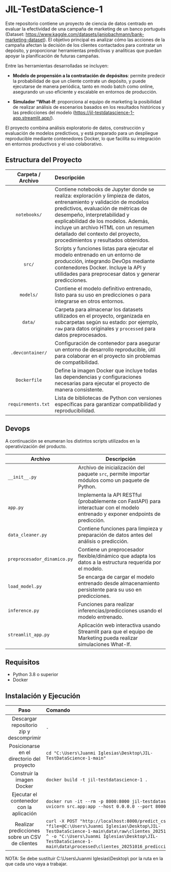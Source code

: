# JIL-TestDataScience-1

Este repositorio contiene un proyecto de ciencia de datos centrado en evaluar la efectividad de una campaña de marketing de un banco portugués (Dataset: https://www.kaggle.com/datasets/janiobachmann/bank-marketing-dataset). El objetivo principal es analizar cómo las acciones de la campaña afectan la decisión de los clientes contactados para contratar un depósito, y proporcionar herramientas predictivas y analíticas que puedan apoyar la planificación de futuras campañas.

Entre las herramientas desarrolladas se incluyen:

- **Modelo de propensión a la contratación de depósitos**: permite predecir la probabilidad de que un cliente contrate un depósito, y puede ejecutarse de manera periódica, tanto en modo batch como online, asegurando un uso eficiente y escalable en entornos de producción.

- **Simulador “What-If**: proporciona al equipo de marketing la posibilidad de realizar análisis de escenarios basados en los resultados históricos y las predicciones del modelo (https://jil-testdatascience-1-app.streamlit.app/).

El proyecto combina análisis exploratorio de datos, construcción y evaluación de modelos predictivos, y está preparado para un despliegue reproducible mediante contenedores Docker, lo que facilita su integración en entornos productivos y el uso colaborativo.

## Estructura del Proyecto

| Carpeta / Archivo      | Descripción |
|:---------------------:|:------------|
| `notebooks/`           | Contiene notebooks de Jupyter donde se realiza: exploración y limpieza de datos, entrenamiento y validación de modelos predictivos, evaluación de métricas de desempeño, interpretabilidad y explicabilidad de los modelos. Además, incluye un archivo HTML con un resumen detallado del contexto del proyecto, procedimientos y resultados obtenidos. |
| `src/`                 | Scripts y funciones listas para ejecutar el modelo entrenado en un entorno de producción, integrando DevOps mediante contenedores Docker. Incluye la API y utilidades para preprocesar datos y generar predicciones. |
| `models/`              | Contiene el modelo definitivo entrenado, listo para su uso en predicciones o para integrarse en otros entornos. |
| `data/`                | Carpeta para almacenar los datasets utilizados en el proyecto, organizada en subcarpetas según su estado: por ejemplo, `raw` para datos originales y `processed` para datos preprocesados. |
| `.devcontainer/`       | Configuración de contenedor para asegurar un entorno de desarrollo reproducible, útil para colaborar en el proyecto sin problemas de compatibilidad. |
| `Dockerfile`           | Define la imagen Docker que incluye todas las dependencias y configuraciones necesarias para ejecutar el proyecto de manera consistente. |
| `requirements.txt`     | Lista de bibliotecas de Python con versiones específicas para garantizar compatibilidad y reproducibilidad. |

## Devops

A continuación se enumeran los distintos scripts utilizados en la operativización del producto.

| Archivo                     | Descripción |
|-----------------------------|-------------|
| `__init__.py`               | Archivo de inicialización del paquete `src`, permite importar módulos como un paquete de Python. |
| `app.py`                    | Implementa la API RESTful (probablemente con FastAPI) para interactuar con el modelo entrenado y exponer endpoints de predicción. |
| `data_cleaner.py`           | Contiene funciones para limpieza y preparación de datos antes del análisis o predicción. |
| `preprocesador_dinamico.py`| Contiene un preprocesador flexible/dinámico que adapta los datos a la estructura requerida por el modelo. |
| `load_model.py`             | Se encarga de cargar el modelo entrenado desde almacenamiento persistente para su uso en predicciones. |
| `inference.py`              | Funciones para realizar inferencias/predicciones usando el modelo entrenado. |
| `streamlit_app.py`          | Aplicación web interactiva usando Streamlit para que el equipo de Marketing pueda realizar simulaciones What-If. |

## Requisitos

- Python 3.8 o superior
- Docker

## Instalación y Ejecución

| Paso | Comando |
|:----:|:-------|
| Descargar repositorio zip y descomprimir | `-` |
| Posicionarse en el directorio del proyecto | `cd "C:\Users\Juanmi Iglesias\Desktop\JIL-TestDataScience-1-main"` |
| Construir la imagen Docker | `docker build -t jil-testdatascience-1 .` |
| Ejecutar el contenedor con la aplicación | `docker run -it --rm -p 8000:8000 jil-testdatascience-1 uvicorn src.app:app --host 0.0.0.0 --port 8000 --reload` |
| Realizar predicciones sobre un CSV de clientes | `curl -X POST "http://localhost:8000/predict_csv" ^ -F "file=@C:\Users\Juanmi Iglesias\Desktop\JIL-TestDataScience-1-main\data\raw\clientes_20251016.csv" ^ -o "C:\Users\Juanmi Iglesias\Desktop\JIL-TestDataScience-1-main\data\processed\clientes_20251016_predicciones.csv"` |

NOTA: Se debe sustituir C:\Users\Juanmi Iglesias\Desktop\ por la ruta en la que cada uno vaya a trabajar.

